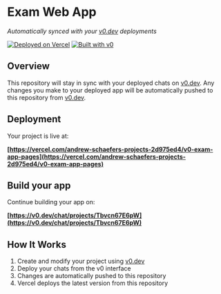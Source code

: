 # Exam Web App

*Automatically synced with your [v0.dev](https://v0.dev) deployments*

[![Deployed on Vercel](https://img.shields.io/badge/Deployed%20on-Vercel-black?style=for-the-badge&logo=vercel)](https://vercel.com/andrew-schaefers-projects-2d975ed4/v0-exam-app-pages)
[![Built with v0](https://img.shields.io/badge/Built%20with-v0.dev-black?style=for-the-badge)](https://v0.dev/chat/projects/Tbvcn67E6pW)

## Overview

This repository will stay in sync with your deployed chats on [v0.dev](https://v0.dev).
Any changes you make to your deployed app will be automatically pushed to this repository from [v0.dev](https://v0.dev).

## Deployment

Your project is live at:

**[https://vercel.com/andrew-schaefers-projects-2d975ed4/v0-exam-app-pages](https://vercel.com/andrew-schaefers-projects-2d975ed4/v0-exam-app-pages)**

## Build your app

Continue building your app on:

**[https://v0.dev/chat/projects/Tbvcn67E6pW](https://v0.dev/chat/projects/Tbvcn67E6pW)**

## How It Works

1. Create and modify your project using [v0.dev](https://v0.dev)
2. Deploy your chats from the v0 interface
3. Changes are automatically pushed to this repository
4. Vercel deploys the latest version from this repository